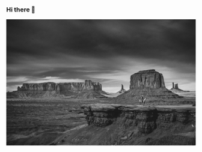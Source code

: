 ### Hi there 👋

[![Header](https://raw.githubusercontent.com/danielvportlandia/danielvportlandia/danielvportlandia/mesa-black-and-white.jpg "Header")](http://daniel-shelton.com)

<!--
**danielvportlandia/danielvportlandia** is a ✨ _special_ ✨ repository because its `README.md` (this file) appears on your GitHub profile.

Here are some ideas to get you started:

- 🔭 I’m currently working on ...
- 🌱 I’m currently learning ...
- 👯 I’m looking to collaborate on ...
- 🤔 I’m looking for help with ...
- 💬 Ask me about ...
- 📫 How to reach me: ...
- 😄 Pronouns: ...
- ⚡ Fun fact: ...
-->
